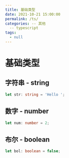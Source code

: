 ```yaml
---
title: 基础类型
date: 2021-10-21 15:00:00
permalink: /ts/
categories: -- 其他
  -- typescript
tags:
  - null
---
```


# 基础类型

## 字符串 - string

```ts
let str: string = 'Hello ';
```

## 数字 - number

```ts
let num: number = 2;
```

## 布尔 - boolean

```ts
let bol: boolean = false;
```

















